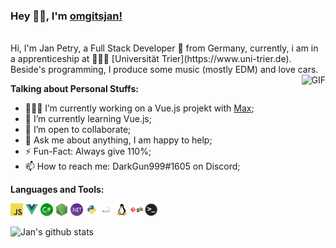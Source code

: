### Hey 👋🏽, I'm [omgitsjan!](https://omgitsjan.github.io) 
<br />
Hi, I'm Jan Petry, a Full Stack Developer 🚀 from Germany, currently, i am in a apprenticeship at 🙍🏽‍♂️ [Universität Trier](https://www.uni-trier.de). Beside's programming, I produce some music (mostly EDM) and love cars.

  <img align="right" alt="GIF" src="https://steamuserimages-a.akamaihd.net/ugc/548680779294299319/E82BA5D36F99836B4350262310C6231E65160EF3/" />

**Talking about Personal Stuffs:**

- 👨🏽‍💻 I’m currently working on a Vue.js projekt with [Max](https://github.com/steinwand2407/);
- 🌱 I’m currently learning Vue.js; 
- 👯 I’m open to collaborate;
- 💬 Ask me about anything, I am happy to help;
- ⚡️ Fun-Fact: Always give 110%;
- 📫 How to reach me: DarkGun999#1605 on Discord;

**Languages and Tools:**  

<code><img height="20" src="https://raw.githubusercontent.com/github/explore/80688e429a7d4ef2fca1e82350fe8e3517d3494d/topics/javascript/javascript.png"></code>
<code><img height="20" src="https://raw.githubusercontent.com/github/explore/80688e429a7d4ef2fca1e82350fe8e3517d3494d/topics/vue/vue.png"></code>
<code><img height="20" src="https://raw.githubusercontent.com/github/explore/80688e429a7d4ef2fca1e82350fe8e3517d3494d/topics/csharp/csharp.png"></code>
<code><img height="20" src="https://raw.githubusercontent.com/github/explore/80688e429a7d4ef2fca1e82350fe8e3517d3494d/topics/nodejs/nodejs.png"></code>
<code><img height="20" src="https://raw.githubusercontent.com/github/explore/80688e429a7d4ef2fca1e82350fe8e3517d3494d/topics/dotnet/dotnet.png"></code>
<code><img height="20" src="https://raw.githubusercontent.com/github/explore/80688e429a7d4ef2fca1e82350fe8e3517d3494d/topics/python/python.png"></code>
<code><img height="20" src="https://raw.githubusercontent.com/github/explore/80688e429a7d4ef2fca1e82350fe8e3517d3494d/topics/mysql/mysql.png"></code>
<code><img height="20" src="https://raw.githubusercontent.com/github/explore/80688e429a7d4ef2fca1e82350fe8e3517d3494d/topics/linux/linux.png"></code>
<code><img height="20" src="https://raw.githubusercontent.com/github/explore/80688e429a7d4ef2fca1e82350fe8e3517d3494d/topics/git/git.png"></code>
<code><img height="20" src="https://raw.githubusercontent.com/github/explore/80688e429a7d4ef2fca1e82350fe8e3517d3494d/topics/terminal/terminal.png"></code>


![Jan's github stats](https://github-readme-stats.vercel.app/api?username=darkgun999&show_icons=true&hide_border=true)
